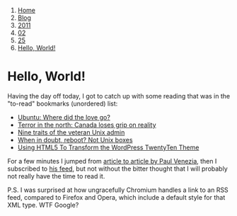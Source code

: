 <!-- -
Title: Hello, World!
First Published: 2011-02-25
Last Updated: 2014-07-26
- -->

<ol class="breadcrumb" itemprop="breadcrumb">
    <li><a href="/">Home</a></li>
	<li><a href="/blog/">Blog</a></li>
	<li><a href="/blog/2011/">2011</a></li>
	<li><a href="/blog/2011/02/">02</a></li>
	<li><a href="/blog/2011/02/25/">25</a></li>
	<li><a href="/blog/2011/02/25/hello-world.html">Hello, World!</a></li>
</ol>

Hello, World!
=============

Having the day off today, I got to catch up with some reading that was in the 
"to-read" bookmarks (unordered) list:

*   [Ubuntu: Where did the love go?](http://itmanagement.earthweb.com/osrc/article.php/3925641/Ubuntu-Where-Did-the-Love-Go.htm)
*   [Terror in the north: Canada loses grip on reality](http://www.infoworld.com/print/150364)
*   [Nine traits of the veteran Unix admin](http://www.infoworld.com/print/151276)
*   [When in doubt, reboot? Not Unix boxes](http://www.infoworld.com/print/152061)
*   [Using HTML5 To Transform the WordPress TwentyTen Theme](http://www.smashingmagazine.com/2011/02/22/using-html5-to-transform-wordpress-twentyten-theme/)

For a few minutes I jumped from [article to article by Paul Venezia](http://www.infoworld.com/d/data-center/blogs), 
then I subscribed to [his feed](http://www.infoworld.com/blogs/paul-venezia/feed), 
but not without the bitter thought that I will probably not really have the 
time to read it.

P.S. I was surprised at how ungracefully Chromium handles a link to an RSS 
feed, compared to Firefox and Opera, which include a default style for that 
XML type. WTF Google?
